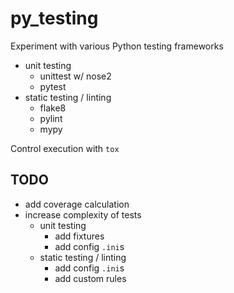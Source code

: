 # py_testing

Experiment with various Python testing frameworks
* unit testing
    * unittest w/ nose2
    * pytest
* static testing / linting
    * flake8
    * pylint
    * mypy

Control execution with `tox`

## TODO
* add coverage calculation
* increase complexity of tests
    * unit testing
        * add fixtures
        * add config `.ini`s
    * static testing / linting
        * add config `.ini`s
        * add custom rules
